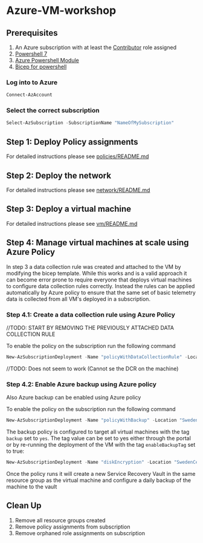 # Azure-VM-workshop

## Prerequisites

1. An Azure subscription with at least the [Contributor](https://learn.microsoft.com/en-us/azure/role-based-access-control/built-in-roles) role assigned
2. [Powershell 7](https://learn.microsoft.com/en-us/powershell/scripting/install/installing-powershell?view=powershell-7.3)
3. [Azure Powershell Module](https://learn.microsoft.com/en-us/powershell/azure/install-az-ps?view=azps-9.3.0)
4. [Bicep for powershell](https://learn.microsoft.com/en-us/azure/azure-resource-manager/bicep/install#azure-powershell)

### Log into to Azure

```powershell
Connect-AzAccount
```

### Select the correct subscription

```powershell
Select-AzSubscription -SubscriptionName "NameOfMySubscription"
```

## Step 1: Deploy Policy assignments

For detailed instructions please see [policies/README.md](policies/README.md)

## Step 2: Deploy the network

For detailed instructions please see [network/README.md](network/README.md)

## Step 3: Deploy a virtual machine

For detailed instructions please see [vm/README.md](vm/README.md)

## Step 4: Manage virtual machines at scale using Azure Policy

In step 3 a data collection rule was created and attached to the VM by modifying the bicep template. While this works and is a valid approach it can become error prone to require everyone that deploys virtual machines to configure data collection rules correctly. Instead the rules can be applied automatically by Azure policy to ensure that the same set of basic telemetry data is collected from all VM's deployed in a subscription.

### Step 4.1: Create a data collection rule using Azure Policy

//TODO: START BY REMOVING THE PREVIOUSLY ATTACHED DATA COLLECTION RULE

To enable the policy on the subscription run the following command

```powershell
New-AzSubscriptionDeployment -Name "policyWithDataCollectionRule" -Location "SwedenCentral" -TemplateFile policies/main.bicep -TemplateParameterFile policies/main.parameters.json -enableDataCollectionPolicy $true
```

//TODO: Does not seem to work (Cannot se the DCR on the machine)

### Step 4.2: Enable Azure backup using Azure policy

Also Azure backup can be enabled using Azure policy

To enable the policy on the subscription run the following command

```powershell
New-AzSubscriptionDeployment -Name "policyWithBackup" -Location "SwedenCentral" -TemplateFile policies/main.bicep -TemplateParameterFile policies/main.parameters.json -enableBackupPolicy $true
```

The backup policy is configured to target all virtual machines with the tag `backup` set to `yes`. The tag value can be set to yes either through the portal or by re-running the deployment of the VM with the tag `enableBackupTag` set to true:

```powershell
New-AzSubscriptionDeployment -Name "diskEncryption" -Location "SwedenCentral" -TemplateFile vm/main.bicep -TemplateParameterFile vm/main.parameters.json -enableBackupTag $true
```

Once the policy runs it will create a new Service Recovery Vault in the same resource group as the virtual machine and configure a daily backup of the machine to the vault

## Clean Up

1. Remove all resource groups created
2. Remove policy assignments from subscription
3. Remove orphaned role assignments on subscription